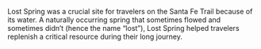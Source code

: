 Lost Spring was a crucial site for travelers on the Santa Fe Trail because of its water. A naturally occurring spring that sometimes flowed and sometimes didn’t (hence the name “lost”), Lost Spring helped travelers replenish a critical resource during their long journey. 
